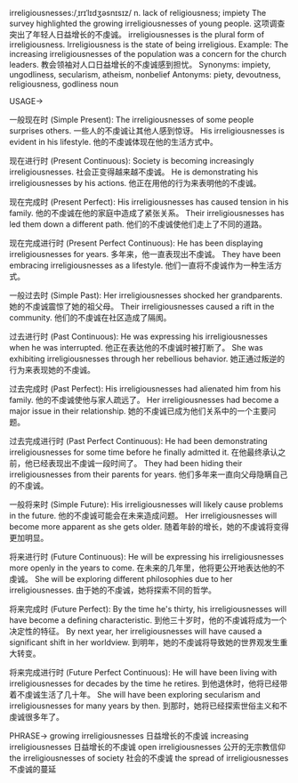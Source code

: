 irreligiousnesses:/ˌɪrɪˈlɪdʒəsnɪsɪz/
n.
lack of religiousness; impiety
The survey highlighted the growing irreligiousnesses of young people. 这项调查突出了年轻人日益增长的不虔诚。
irreligiousnesses is the plural form of irreligiousness.  Irreligiousness is the state of being irreligious.
Example:  The increasing irreligiousnesses of the population was a concern for the church leaders.  教会领袖对人口日益增长的不虔诚感到担忧。
Synonyms: impiety, ungodliness, secularism, atheism, nonbelief
Antonyms: piety, devoutness, religiousness, godliness
noun


USAGE->

一般现在时 (Simple Present):
The irreligiousnesses of some people surprises others.  一些人的不虔诚让其他人感到惊讶。
His irreligiousnesses is evident in his lifestyle. 他的不虔诚体现在他的生活方式中。

现在进行时 (Present Continuous):
Society is becoming increasingly irreligiousnesses. 社会正变得越来越不虔诚。
He is demonstrating his irreligiousnesses by his actions. 他正在用他的行为来表明他的不虔诚。

现在完成时 (Present Perfect):
His irreligiousnesses has caused tension in his family. 他的不虔诚在他的家庭中造成了紧张关系。
Their irreligiousnesses has led them down a different path. 他们的不虔诚使他们走上了不同的道路。

现在完成进行时 (Present Perfect Continuous):
He has been displaying irreligiousnesses for years. 多年来，他一直表现出不虔诚。
They have been embracing irreligiousnesses as a lifestyle.  他们一直将不虔诚作为一种生活方式。

一般过去时 (Simple Past):
Her irreligiousnesses shocked her grandparents. 她的不虔诚震惊了她的祖父母。
Their irreligiousnesses caused a rift in the community. 他们的不虔诚在社区造成了隔阂。

过去进行时 (Past Continuous):
He was expressing his irreligiousnesses when he was interrupted. 他正在表达他的不虔诚时被打断了。
She was exhibiting irreligiousnesses through her rebellious behavior. 她正通过叛逆的行为来表现她的不虔诚。


过去完成时 (Past Perfect):
His irreligiousnesses had alienated him from his family. 他的不虔诚使他与家人疏远了。
Her irreligiousnesses had become a major issue in their relationship. 她的不虔诚已成为他们关系中的一个主要问题。

过去完成进行时 (Past Perfect Continuous):
He had been demonstrating irreligiousnesses for some time before he finally admitted it. 在他最终承认之前，他已经表现出不虔诚一段时间了。
They had been hiding their irreligiousnesses from their parents for years. 他们多年来一直向父母隐瞒自己的不虔诚。

一般将来时 (Simple Future):
His irreligiousnesses will likely cause problems in the future. 他的不虔诚可能会在未来造成问题。
Her irreligiousnesses will become more apparent as she gets older. 随着年龄的增长，她的不虔诚将变得更加明显。

将来进行时 (Future Continuous):
He will be expressing his irreligiousnesses more openly in the years to come. 在未来的几年里，他将更公开地表达他的不虔诚。
She will be exploring different philosophies due to her irreligiousnesses. 由于她的不虔诚，她将探索不同的哲学。

将来完成时 (Future Perfect):
By the time he's thirty, his irreligiousnesses will have become a defining characteristic. 到他三十岁时，他的不虔诚将成为一个决定性的特征。
By next year, her irreligiousnesses will have caused a significant shift in her worldview. 到明年，她的不虔诚将导致她的世界观发生重大转变。

将来完成进行时 (Future Perfect Continuous):
He will have been living with irreligiousnesses for decades by the time he retires. 到他退休时，他将已经带着不虔诚生活了几十年。
She will have been exploring secularism and irreligiousnesses for many years by then. 到那时，她将已经探索世俗主义和不虔诚很多年了。



PHRASE->
growing irreligiousnesses  日益增长的不虔诚
increasing irreligiousnesses 日益增长的不虔诚
open irreligiousnesses 公开的无宗教信仰
the irreligiousnesses of society 社会的不虔诚
the spread of irreligiousnesses 不虔诚的蔓延


